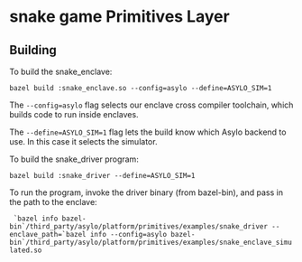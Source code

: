 # snake game Primitives Layer


## Building

To build the snake_enclave:

`bazel build :snake_enclave.so --config=asylo --define=ASYLO_SIM=1`

The `--config=asylo` flag selects our enclave cross compiler toolchain, which
builds code to run inside enclaves.

The `--define=ASYLO_SIM=1` flag lets the build know which Asylo backend to use.
In this case it selects the simulator.

To build the snake_driver program:

`bazel build :snake_driver --define=ASYLO_SIM=1`

To run the program, invoke the driver binary (from bazel-bin), and pass in the
path to the enclave:

`` `bazel info
bazel-bin`/third_party/asylo/platform/primitives/examples/snake_driver
--enclave_path=`bazel info --config=asylo
bazel-bin`/third_party/asylo/platform/primitives/examples/snake_enclave_simulated.so``
